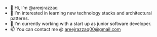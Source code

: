 - 👋 Hi, I’m @areejrazzaq
- 👀 I’m interested in learning new technology stacks and architectural patterns. 
- 🌱 I’m currently working with a start up as junior software developer. 
- 📫 You can contact me @ areejrazzaq00@gmail.com

<!---
areejrazzaq/areejrazzaq is a ✨ special ✨ repository because its `README.md` (this file) appears on your GitHub profile.
You can click the Preview link to take a look at your changes.
--->
